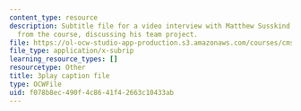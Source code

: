 ```yaml
---
content_type: resource
description: Subtitle file for a video interview with Matthew Susskind, a student
  from the course, discussing his team project.
file: https://ol-ocw-studio-app-production.s3.amazonaws.com/courses/cms-611j-creating-video-games-fall-2014/f078b8ec490f4c8641f42663c10433ab_uX-D5Q_5v4A.srt
file_type: application/x-subrip
learning_resource_types: []
resourcetype: Other
title: 3play caption file
type: OCWFile
uid: f078b8ec-490f-4c86-41f4-2663c10433ab
---
```

